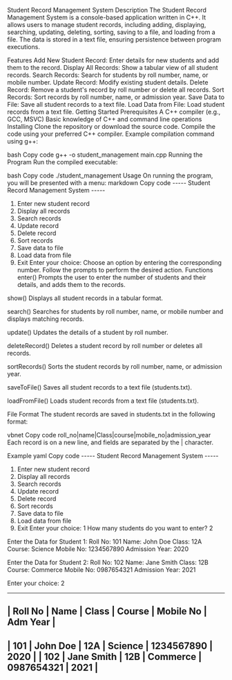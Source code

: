 Student Record Management System
Description
The Student Record Management System is a console-based application written in C++. It allows users to manage student records, including adding, displaying, searching, updating, deleting, sorting, saving to a file, and loading from a file. The data is stored in a text file, ensuring persistence between program executions.

Features
Add New Student Record: Enter details for new students and add them to the record.
Display All Records: Show a tabular view of all student records.
Search Records: Search for students by roll number, name, or mobile number.
Update Record: Modify existing student details.
Delete Record: Remove a student's record by roll number or delete all records.
Sort Records: Sort records by roll number, name, or admission year.
Save Data to File: Save all student records to a text file.
Load Data from File: Load student records from a text file.
Getting Started
Prerequisites
A C++ compiler (e.g., GCC, MSVC)
Basic knowledge of C++ and command line operations
Installing
Clone the repository or download the source code.
Compile the code using your preferred C++ compiler.
Example compilation command using g++:

bash
Copy code
g++ -o student_management main.cpp
Running the Program
Run the compiled executable:

bash
Copy code
./student_management
Usage
On running the program, you will be presented with a menu:
markdown
Copy code
----- Student Record Management System -----
1. Enter new student record
2. Display all records
3. Search records
4. Update record
5. Delete record
6. Sort records
7. Save data to file
8. Load data from file
9. Exit
Enter your choice:
Choose an option by entering the corresponding number.
Follow the prompts to perform the desired action.
Functions
enter()
Prompts the user to enter the number of students and their details, and adds them to the records.

show()
Displays all student records in a tabular format.

search()
Searches for students by roll number, name, or mobile number and displays matching records.

update()
Updates the details of a student by roll number.

deleteRecord()
Deletes a student record by roll number or deletes all records.

sortRecords()
Sorts the student records by roll number, name, or admission year.

saveToFile()
Saves all student records to a text file (students.txt).

loadFromFile()
Loads student records from a text file (students.txt).

File Format
The student records are saved in students.txt in the following format:

vbnet
Copy code
roll_no|name|Class|course|mobile_no|admission_year
Each record is on a new line, and fields are separated by the | character.

Example
yaml
Copy code
----- Student Record Management System -----
1. Enter new student record
2. Display all records
3. Search records
4. Update record
5. Delete record
6. Sort records
7. Save data to file
8. Load data from file
9. Exit
Enter your choice: 1
How many students do you want to enter? 2

Enter the Data for Student 1:
Roll No: 101
Name: John Doe
Class: 12A
Course: Science
Mobile No: 1234567890
Admission Year: 2020

Enter the Data for Student 2:
Roll No: 102
Name: Jane Smith
Class: 12B
Course: Commerce
Mobile No: 0987654321
Admission Year: 2021

Enter your choice: 2

-------------------------------------------
| Roll No  | Name               | Class    | Course      | Mobile No    | Adm Year  |
-------------------------------------------
| 101      | John Doe           | 12A      | Science     | 1234567890   | 2020      |
| 102      | Jane Smith         | 12B      | Commerce    | 0987654321   | 2021      |
-------------------------------------------
